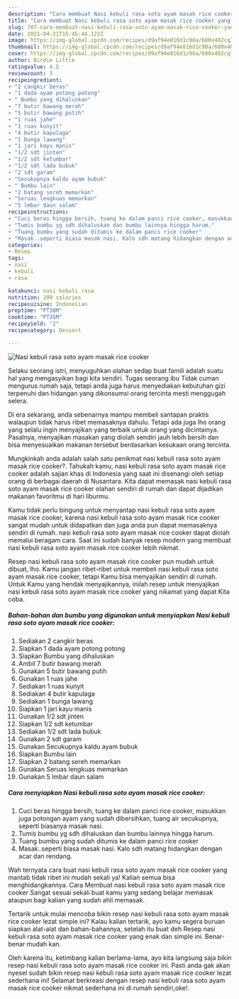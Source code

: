 ```yaml
---
description: "Cara membuat Nasi kebuli rasa soto ayam masak rice cooker yang enak Untuk Jualan"
title: "Cara membuat Nasi kebuli rasa soto ayam masak rice cooker yang enak Untuk Jualan"
slug: 787-cara-membuat-nasi-kebuli-rasa-soto-ayam-masak-rice-cooker-yang-enak-untuk-jualan
date: 2021-04-21T15:45:44.122Z
image: https://img-global.cpcdn.com/recipes/d9af94e816d1c98a/680x482cq70/nasi-kebuli-rasa-soto-ayam-masak-rice-cooker-foto-resep-utama.jpg
thumbnail: https://img-global.cpcdn.com/recipes/d9af94e816d1c98a/680x482cq70/nasi-kebuli-rasa-soto-ayam-masak-rice-cooker-foto-resep-utama.jpg
cover: https://img-global.cpcdn.com/recipes/d9af94e816d1c98a/680x482cq70/nasi-kebuli-rasa-soto-ayam-masak-rice-cooker-foto-resep-utama.jpg
author: Birdie Little
ratingvalue: 4.5
reviewcount: 3
recipeingredient:
- "2 cangkir beras"
- "1 dada ayam potong potong"
- " Bumbu yang dihaluskan"
- "7 butir bawang merah"
- "5 butir bawang putih"
- "1 ruas jahe"
- "1 ruas kunyit"
- "4 butir kapulaga"
- "1 bunga lawang"
- "1 jari kayu manis"
- "1/2 sdt jinten"
- "1/2 sdt ketumbar"
- "1/2 sdt lada bubuk"
- "2 sdt garam"
- "Secukupnya kaldu ayam bubuk"
- " Bumbu lain"
- "2 batang sereh memarkan"
- "Seruas lengkuas memarkan"
- "5 lmbar daun salam"
recipeinstructions:
- "Cuci beras hingga bersih, tuang ke dalam panci rice cooker, masukkan juga potongan ayam yang sudah dibersihkan, tuang air secukupnya, seperti biasanya masak nasi."
- "Tumis bumbu yg sdh dihaluskan dan bumbu lainnya hingga harum."
- "Tuang bumbu yang sudah ditumis ke dalam panci rice cooker"
- "Masak..seperti biasa masak nasi. Kalo sdh matang hidangkan dengan acar dan rendang."
categories:
- Resep
tags:
- nasi
- kebuli
- rasa

katakunci: nasi kebuli rasa 
nutrition: 209 calories
recipecuisine: Indonesian
preptime: "PT38M"
cooktime: "PT35M"
recipeyield: "2"
recipecategory: Dessert

---
```



![Nasi kebuli rasa soto ayam masak rice cooker](https://img-global.cpcdn.com/recipes/d9af94e816d1c98a/680x482cq70/nasi-kebuli-rasa-soto-ayam-masak-rice-cooker-foto-resep-utama.jpg)

Selaku seorang istri, menyuguhkan olahan sedap buat famili adalah suatu hal yang mengasyikan bagi kita sendiri. Tugas seorang ibu Tidak cuman mengurus rumah saja, tetapi anda juga harus menyediakan kebutuhan gizi terpenuhi dan hidangan yang dikonsumsi orang tercinta mesti menggugah selera.

Di era  sekarang, anda sebenarnya mampu membeli santapan praktis walaupun tidak harus ribet memasaknya dahulu. Tetapi ada juga lho orang yang selalu ingin menyajikan yang terbaik untuk orang yang dicintainya. Pasalnya, menyajikan masakan yang diolah sendiri jauh lebih bersih dan bisa menyesuaikan makanan tersebut berdasarkan kesukaan orang tercinta. 



Mungkinkah anda adalah salah satu penikmat nasi kebuli rasa soto ayam masak rice cooker?. Tahukah kamu, nasi kebuli rasa soto ayam masak rice cooker adalah sajian khas di Indonesia yang saat ini disenangi oleh setiap orang di berbagai daerah di Nusantara. Kita dapat memasak nasi kebuli rasa soto ayam masak rice cooker olahan sendiri di rumah dan dapat dijadikan makanan favoritmu di hari liburmu.

Kamu tidak perlu bingung untuk menyantap nasi kebuli rasa soto ayam masak rice cooker, karena nasi kebuli rasa soto ayam masak rice cooker sangat mudah untuk didapatkan dan juga anda pun dapat memasaknya sendiri di rumah. nasi kebuli rasa soto ayam masak rice cooker dapat diolah memalui beragam cara. Saat ini sudah banyak resep modern yang membuat nasi kebuli rasa soto ayam masak rice cooker lebih nikmat.

Resep nasi kebuli rasa soto ayam masak rice cooker pun mudah untuk dibuat, lho. Kamu jangan ribet-ribet untuk membeli nasi kebuli rasa soto ayam masak rice cooker, tetapi Kamu bisa menyajikan sendiri di rumah. Untuk Kamu yang hendak menyajikannya, inilah resep untuk menyajikan nasi kebuli rasa soto ayam masak rice cooker yang nikamat yang dapat Kita coba.

<!--inarticleads1-->

##### Bahan-bahan dan bumbu yang digunakan untuk menyiapkan Nasi kebuli rasa soto ayam masak rice cooker:

1. Sediakan 2 cangkir beras
1. Siapkan 1 dada ayam potong potong
1. Siapkan  Bumbu yang dihaluskan
1. Ambil 7 butir bawang merah
1. Gunakan 5 butir bawang putih
1. Gunakan 1 ruas jahe
1. Sediakan 1 ruas kunyit
1. Sediakan 4 butir kapulaga
1. Sediakan 1 bunga lawang
1. Siapkan 1 jari kayu manis
1. Gunakan 1/2 sdt jinten
1. Siapkan 1/2 sdt ketumbar
1. Sediakan 1/2 sdt lada bubuk
1. Gunakan 2 sdt garam
1. Gunakan Secukupnya kaldu ayam bubuk
1. Siapkan  Bumbu lain
1. Siapkan 2 batang sereh memarkan
1. Gunakan Seruas lengkuas memarkan
1. Gunakan 5 lmbar daun salam




<!--inarticleads2-->

##### Cara menyiapkan Nasi kebuli rasa soto ayam masak rice cooker:

1. Cuci beras hingga bersih, tuang ke dalam panci rice cooker, masukkan juga potongan ayam yang sudah dibersihkan, tuang air secukupnya, seperti biasanya masak nasi.
1. Tumis bumbu yg sdh dihaluskan dan bumbu lainnya hingga harum.
1. Tuang bumbu yang sudah ditumis ke dalam panci rice cooker
1. Masak..seperti biasa masak nasi. Kalo sdh matang hidangkan dengan acar dan rendang.




Wah ternyata cara buat nasi kebuli rasa soto ayam masak rice cooker yang mantab tidak ribet ini mudah sekali ya! Kalian semua bisa menghidangkannya. Cara Membuat nasi kebuli rasa soto ayam masak rice cooker Sangat sesuai sekali buat kamu yang sedang belajar memasak ataupun bagi kalian yang sudah ahli memasak.

Tertarik untuk mulai mencoba bikin resep nasi kebuli rasa soto ayam masak rice cooker lezat simple ini? Kalau kalian tertarik, ayo kamu segera buruan siapkan alat-alat dan bahan-bahannya, setelah itu buat deh Resep nasi kebuli rasa soto ayam masak rice cooker yang enak dan simple ini. Benar-benar mudah kan. 

Oleh karena itu, ketimbang kalian berlama-lama, ayo kita langsung saja bikin resep nasi kebuli rasa soto ayam masak rice cooker ini. Pasti anda gak akan nyesel sudah bikin resep nasi kebuli rasa soto ayam masak rice cooker lezat sederhana ini! Selamat berkreasi dengan resep nasi kebuli rasa soto ayam masak rice cooker nikmat sederhana ini di rumah sendiri,oke!.

